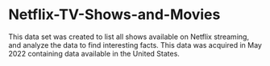 # Netflix-TV-Shows-and-Movies
This data set was created to list all shows available on Netflix streaming, and analyze the data to find interesting facts. This data was acquired in May 2022 containing data available in the United States. 
